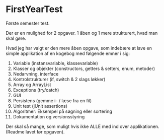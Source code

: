 # FirstYearTest

Første semester test.

Der er en mulighed for 2 opgaver. 1 åben og 1 mere strukturert, hvad man skal gøre.

Hvad jeg har valgt er den mere åben opgave, som indebære at lave en simple applikation af en kogebog med følgende emner i sig: 

1. Variable (instansvariable, klassevariable)
2. Klasser og objekter (constructors, getters & setters, enum, metoder)
3. Nedarvning, interface
4. Kontrolstrukturer (if, switch & 2 slags løkker)
5. Array og ArrayList
6. Exceptions (try/catch)
7. GUI
8. Persistens (gemme i- / læse fra en fil)
9. Unit test (jUnit assertions)
10. Algoritmer: Eksempel på søgning eller sortering  
11. Dokumentation og versionsstyring

Der skal så mange, som muligt hvis ikke ALLE med ind over applikationen. (Readme lavet før opgaven).
